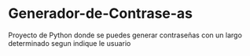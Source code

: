 # Generador-de-Contrase-as
Proyecto de Python donde se puedes generar contraseñas con un largo determinado segun indique le usuario
